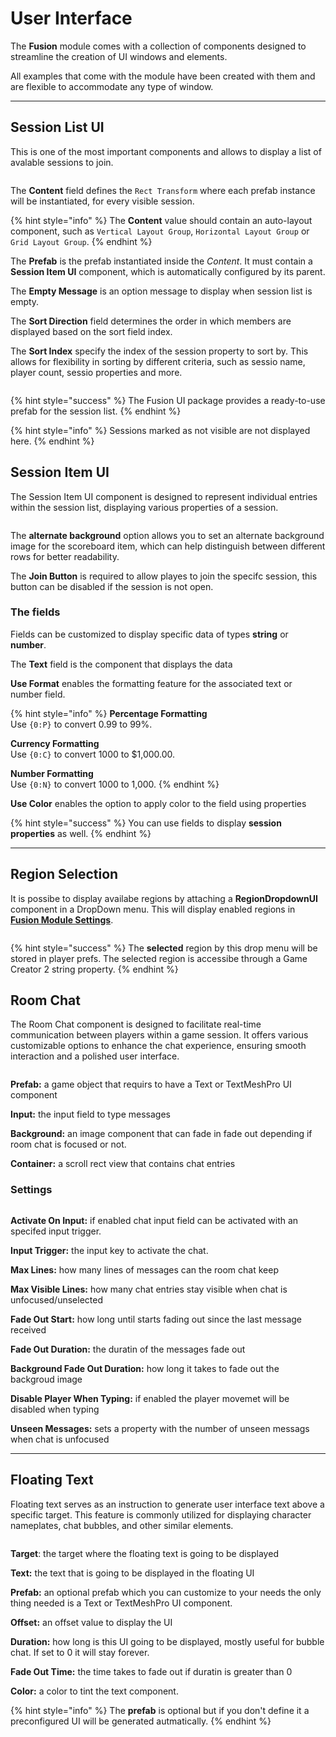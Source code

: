 # User Interface

The **Fusion** module comes with a collection of components designed to streamline the creation of UI windows and elements.

All examples that come with the module have been created with them and are flexible to accommodate any type of window.

***

## Session List UI

This is one of the most important components and allows to display a list of avalable sessions to join.

<figure><img src="../../.gitbook/assets/image (91).png" alt=""><figcaption></figcaption></figure>

The **Content** field defines the `Rect Transform` where each prefab instance will be instantiated, for every visible session.

{% hint style="info" %}
The **Content** value should contain an auto-layout component, such as `Vertical Layout Group`, `Horizontal Layout Group` or `Grid Layout Group`.
{% endhint %}

The **Prefab** is the prefab instantiated inside the _Content_. It must contain a **Session Item UI** component, which is automatically configured by its parent.

The **Empty Message** is an option message to display when session list is empty.

The **Sort Direction** field determines the order in which members are displayed based on the sort field index.

The **Sort Index** specify the index of the session property to sort by. This allows for flexibility in sorting by different criteria, such as sessio name, player count, sessio properties and more.

<figure><img src="../../.gitbook/assets/image (92).png" alt=""><figcaption></figcaption></figure>

{% hint style="success" %}
The Fusion UI package provides a ready-to-use prefab for the session list.
{% endhint %}

{% hint style="info" %}
Sessions marked as not visible are not displayed here.
{% endhint %}

## Session Item UI

The Session Item UI component is designed to represent individual entries within the session list, displaying various properties of a session.&#x20;

<figure><img src="../../.gitbook/assets/image (93).png" alt=""><figcaption></figcaption></figure>

The **alternate background** option allows you to set an alternate background image for the scoreboard item, which can help distinguish between different rows for better readability.

The **Join Button** is required to allow playes to join the specifc session, this button can be disabled if the session is not open.

### The fields

Fields can be customized to display specific data of types **string** or **number**.

The **Text** field is the component that displays the data

**Use Format** enables the formatting feature for the associated text or number field.

{% hint style="info" %}
**Percentage Formatting**\
Use `{0:P}` to convert 0.99 to 99%.

**Currency Formatting**\
Use `{0:C}` to convert 1000 to $1,000.00.

**Number Formatting**\
Use `{0:N}` to convert 1000 to 1,000.
{% endhint %}

**Use Color** enables the option to apply color to the field using properties

{% hint style="success" %}
You can use fields to display **session properties** as well.
{% endhint %}



***

## Region Selection

It is possibe to display availabe regions by attaching a **RegionDropdownUI** component in a DropDown menu. This will display enabled regions in [**Fusion Module Settings**](settings.md).

<figure><img src="../../.gitbook/assets/image (4).png" alt=""><figcaption></figcaption></figure>

{% hint style="success" %}
The **selected** region by this drop menu will be stored in player prefs. The selected region is accessibe through a Game Creator 2 string property.
{% endhint %}

## Room Chat

The Room Chat component is designed to facilitate real-time communication between players within a game session. It offers various customizable options to enhance the chat experience, ensuring smooth interaction and a polished user interface.

<figure><img src="../../.gitbook/assets/image (3).png" alt=""><figcaption></figcaption></figure>

**Prefab:** a game object that requirs to have a Text or TextMeshPro UI component

**Input:** the input field to type messages

**Background:** an image component that can fade in fade out depending if room chat is focused or not.

**Container:**  a scroll rect view that contains chat entries

### Settings

<figure><img src="../../.gitbook/assets/Screenshot 2024-08-18 at 6.46.06 PM.png" alt=""><figcaption></figcaption></figure>

**Activate On Input:** if enabled chat input field can be activated with an specifed input trigger.

**Input Trigger:** the input key to activate the chat.

**Max Lines:** how many lines of messages can the room chat keep

**Max Visible Lines:**  how many chat entries stay visible when chat is unfocused/unselected

**Fade Out Start:** how long until starts fading out since the last message received

**Fade Out Duration:** the duratin of the messages fade out

**Background Fade Out Duration:** how long it takes to fade out the backgroud image

**Disable Player When Typing:** if enabled the player movemet will be disabled when typing

**Unseen Messages:** sets a property with the number of unseen messags when chat is unfocused



***

## Floating Text

Floating text serves as an instruction to generate user interface text above a specific target. This feature is commonly utilized for displaying character nameplates, chat bubbles, and other similar elements.

<figure><img src="../../.gitbook/assets/image (94).png" alt=""><figcaption></figcaption></figure>

**Target**: the target where the floating text is going to be displayed

**Text:** the text that is going to be displayed in the floating UI

**Prefab:** an optional prefab which you can customize to your needs the only thing needed is a Text or  TextMeshPro UI component.

**Offset:** an offset value to display the UI

**Duration:** how long is this UI going to be displayed, mostly useful for bubble chat. If set to 0 it will stay forever.

**Fade Out Time:** the time takes to fade out if duratin is greater than 0

**Color:** a color to tint the text component.

{% hint style="info" %}
The **prefab** is optional but if you don't define it a preconfigured UI will be generated autmatically.
{% endhint %}
